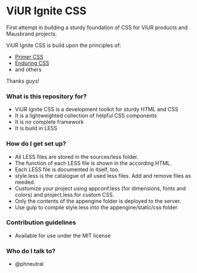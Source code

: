 # ViUR Ignite CSS #

First attempt in building a sturdy foundation of CSS for ViUR products and Mausbrand projects. 

ViUR Ignite CSS is build upon the principles of: 

* [Primer CSS](http://primercss.io)
* [Enduring CSS](https://benfrain.com/enduring-css-writing-style-sheets-rapidly-changing-long-lived-projects/)
* and others

Thanks guys!

### What is this repository for? ###

* ViUR Ignite CSS is a development toolkit for sturdy HTML and CSS
* It is a lightweighted collection of helpful CSS components
* It is _no_ complete framework
* It is build in LESS

### How do I get set up? ###

* All LESS files are stored in the sources/less folder.
* The function of each LESS file is shown in the according HTML.
* Each LESS file is documented in itself, too.
* style.less is the catalogue of all used less files. Add and remove files as needed.
* Customize your project using appconf.less (for dimensions, fonts and colors) and project.less for custom CSS.
* Only the contents of the appengine folder is deployed to the server.
* Use gulp to compile style.less into the appengine/static/css folder.

### Contribution guidelines ###

* Available for use under the MIT license

### Who do I talk to? ###

* @phneutral
